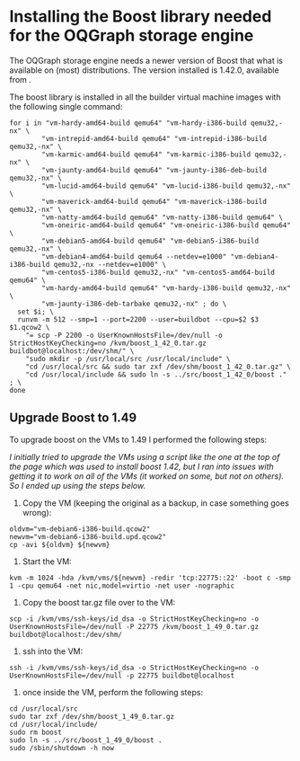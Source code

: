 
# Installing the Boost library needed for the OQGraph storage engine

The OQGraph storage engine needs a newer version of Boost that what is
available on (most) distributions. The version installed is 1.42.0, available
from [](https://www.boost.org/).


The boost library is installed in all the builder virtual machine images with
the following single command:


```
for i in "vm-hardy-amd64-build qemu64" "vm-hardy-i386-build qemu32,-nx" \
        "vm-intrepid-amd64-build qemu64" "vm-intrepid-i386-build qemu32,-nx" \
        "vm-karmic-amd64-build qemu64" "vm-karmic-i386-build qemu32,-nx" \
        "vm-jaunty-amd64-build qemu64" "vm-jaunty-i386-deb-build qemu32,-nx" \
        "vm-lucid-amd64-build qemu64" "vm-lucid-i386-build qemu32,-nx" \
        "vm-maverick-amd64-build qemu64" "vm-maverick-i386-build qemu32,-nx" \
        "vm-natty-amd64-build qemu64" "vm-natty-i386-build qemu64" \
        "vm-oneiric-amd64-build qemu64" "vm-oneiric-i386-build qemu64" \
        "vm-debian5-amd64-build qemu64" "vm-debian5-i386-build qemu32,-nx" \
        "vm-debian4-amd64-build qemu64 --netdev=e1000" "vm-debian4-i386-build qemu32,-nx --netdev=e1000" \
        "vm-centos5-i386-build qemu32,-nx" "vm-centos5-amd64-build qemu64" \
        "vm-hardy-amd64-build qemu64" "vm-hardy-i386-build qemu32,-nx" \
        "vm-jaunty-i386-deb-tarbake qemu32,-nx" ; do \
  set $i; \
  runvm -m 512 --smp=1 --port=2200 --user=buildbot --cpu=$2 $3 $1.qcow2 \
    "= scp -P 2200 -o UserKnownHostsFile=/dev/null -o StrictHostKeyChecking=no /kvm/boost_1_42_0.tar.gz buildbot@localhost:/dev/shm/" \
    "sudo mkdir -p /usr/local/src /usr/local/include" \
    "cd /usr/local/src && sudo tar zxf /dev/shm/boost_1_42_0.tar.gz" \
    "cd /usr/local/include && sudo ln -s ../src/boost_1_42_0/boost ." ; \
done
```

## Upgrade Boost to 1.49


To upgrade boost on the VMs to 1.49 I performed the following steps:


*I initially tried to upgrade the VMs using a script like the one at the top of the page which was used to install boost 1.42, but I ran into issues with getting it to work on all of the VMs (it worked on some, but not on others). So I ended up using the steps below.*


1. Copy the VM (keeping the original as a backup, in case something goes wrong):
```
oldvm="vm-debian6-i386-build.qcow2"
newvm="vm-debian6-i386-build.upd.qcow2"
cp -avi ${oldvm} ${newvm}
```
1. Start the VM:
```
kvm -m 1024 -hda /kvm/vms/${newvm} -redir 'tcp:22775::22' -boot c -smp 1 -cpu qemu64 -net nic,model=virtio -net user -nographic
```
1. Copy the boost tar.gz file over to the VM:
```
scp -i /kvm/vms/ssh-keys/id_dsa -o StrictHostKeyChecking=no -o UserKnownHostsFile=/dev/null -P 22775 /kvm/boost_1_49_0.tar.gz buildbot@localhost:/dev/shm/
```
1. ssh into the VM:
```
ssh -i /kvm/vms/ssh-keys/id_dsa -o StrictHostKeyChecking=no -o UserKnownHostsFile=/dev/null -p 22775 buildbot@localhost
```
1. once inside the VM, perform the following steps:
```
cd /usr/local/src
sudo tar zxf /dev/shm/boost_1_49_0.tar.gz 
cd /usr/local/include/
sudo rm boost
sudo ln -s ../src/boost_1_49_0/boost .
sudo /sbin/shutdown -h now
```

